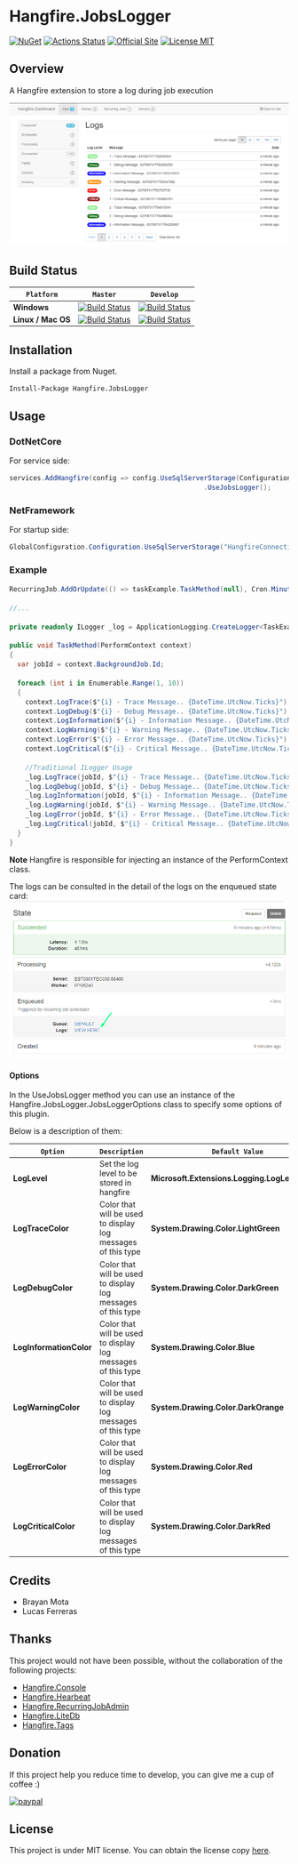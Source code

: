 # Hangfire.JobsLogger
[![NuGet](https://buildstats.info/nuget/Hangfire.JobsLogger)](https://www.nuget.org/packages/Hangfire.JobsLogger)
[![Actions Status](https://github.com/raisedapp/Hangfire.JobsLogger/workflows/CI-HF-JOBSLOGGER/badge.svg)](https://github.com/raisedapp/Hangfire.JobsLogger/actions)
[![Official Site](https://img.shields.io/badge/site-hangfire.io-blue.svg)](http://hangfire.io)
[![License MIT](https://img.shields.io/badge/license-MIT-green.svg)](http://opensource.org/licenses/MIT)

## Overview
A Hangfire extension to store a log during job execution

![joblogshistory](content/job_logs_history.png)

## Build Status
`Platform` | `Master` | `Develop`
--- | --- | ---
**Windows** | [![Build Status](https://circleci.com/gh/raisedapp/Hangfire.JobsLogger/tree/master.svg?style=svg)](https://circleci.com/gh/raisedapp/Hangfire.JobsLogger/tree/master) | [![Build Status](https://circleci.com/gh/raisedapp/Hangfire.JobsLogger/tree/develop.svg?style=svg)](https://circleci.com/gh/raisedapp/Hangfire.JobsLogger/tree/develop)
**Linux / Mac OS** | [![Build Status](https://travis-ci.org/raisedapp/Hangfire.JobsLogger.svg?branch=master)](https://travis-ci.org/raisedapp/Hangfire.JobsLogger/) | [![Build Status](https://travis-ci.org/raisedapp/Hangfire.JobsLogger.svg?branch=develop)](https://travis-ci.org/raisedapp/Hangfire.JobsLogger/)

## Installation
Install a package from Nuget. 
```
Install-Package Hangfire.JobsLogger
```

## Usage

### DotNetCore

For service side:
```csharp
services.AddHangfire(config => config.UseSqlServerStorage(Configuration.GetConnectionString("HangfireConnection"))
                                                 .UseJobsLogger();
```

### NetFramework

For startup side:
```csharp
GlobalConfiguration.Configuration.UseSqlServerStorage("HangfireConnection").UseJobsLogger();
```

### Example

```csharp
RecurringJob.AddOrUpdate(() => taskExample.TaskMethod(null), Cron.Minutely);

//...

private readonly ILogger _log = ApplicationLogging.CreateLogger<TaskExample>();

public void TaskMethod(PerformContext context)
{
  var jobId = context.BackgroundJob.Id;

  foreach (int i in Enumerable.Range(1, 10)) 
  {
    context.LogTrace($"{i} - Trace Message.. {DateTime.UtcNow.Ticks}");
    context.LogDebug($"{i} - Debug Message.. {DateTime.UtcNow.Ticks}");
    context.LogInformation($"{i} - Information Message.. {DateTime.UtcNow.Ticks}");
    context.LogWarning($"{i} - Warning Message.. {DateTime.UtcNow.Ticks}");
    context.LogError($"{i} - Error Message.. {DateTime.UtcNow.Ticks}");
    context.LogCritical($"{i} - Critical Message.. {DateTime.UtcNow.Ticks}");

    //Traditional ILogger Usage
    _log.LogTrace(jobId, $"{i} - Trace Message.. {DateTime.UtcNow.Ticks}");
    _log.LogDebug(jobId, $"{i} - Debug Message.. {DateTime.UtcNow.Ticks}");
    _log.LogInformation(jobId, $"{i} - Information Message.. {DateTime.UtcNow.Ticks}");
    _log.LogWarning(jobId, $"{i} - Warning Message.. {DateTime.UtcNow.Ticks}");
    _log.LogError(jobId, $"{i} - Error Message.. {DateTime.UtcNow.Ticks}");
    _log.LogCritical(jobId, $"{i} - Critical Message.. {DateTime.UtcNow.Ticks}");
  }
}
```

**Note**
Hangfire is responsible for injecting an instance of the PerformContext class.

The logs can be consulted in the detail of the logs on the enqueued state card:
![jobdetail](content/job_detail.png)

#### Options

In the UseJobsLogger method you can use an instance of the Hangfire.JobsLogger.JobsLoggerOptions class to specify some options of this plugin.

Below is a description of them:

`Option` | `Description` | `Default Value`
--- | --- | ---
**LogLevel** | Set the log level to be stored in hangfire | **Microsoft.Extensions.Logging.LogLevel.Trace**
**LogTraceColor** |  Color that will be used to display log messages of this type | **System.Drawing.Color.LightGreen**
**LogDebugColor** |  Color that will be used to display log messages of this type | **System.Drawing.Color.DarkGreen**
**LogInformationColor** |  Color that will be used to display log messages of this type | **System.Drawing.Color.Blue**
**LogWarningColor** |  Color that will be used to display log messages of this type | **System.Drawing.Color.DarkOrange**
**LogErrorColor** |  Color that will be used to display log messages of this type | **System.Drawing.Color.Red**
**LogCriticalColor** |  Color that will be used to display log messages of this type | **System.Drawing.Color.DarkRed**

## Credits
 * Brayan Mota
 * Lucas Ferreras
 
## Thanks

This project would not have been possible, without the collaboration of the following projects:

 * [Hangfire.Console](https://github.com/pieceofsummer/Hangfire.Console)
 * [Hangfire.Hearbeat](https://github.com/ahydrax/Hangfire.Heartbeat)
 * [Hangfire.RecurringJobAdmin](https://github.com/bamotav/Hangfire.RecurringJobAdmin)
 * [Hangfire.LiteDb](https://github.com/codeyu/Hangfire.LiteDB)
 * [Hangfire.Tags](https://github.com/face-it/Hangfire.Tags)
 
## Donation
If this project help you reduce time to develop, you can give me a cup of coffee :) 

[![paypal](https://www.paypalobjects.com/en_US/i/btn/btn_donateCC_LG.gif)](https://www.paypal.com/cgi-bin/webscr?cmd=_donations&business=RMLQM296TCM38&item_name=For+the+development+of+Hangfire.JobsLogger&currency_code=USD&source=url)

## License
This project is under MIT license. You can obtain the license copy [here](https://github.com/raisedapp/Hangfire.JobsLogger/blob/master/LICENSE).
